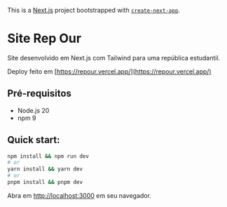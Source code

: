This is a [Next.js](https://nextjs.org/) project bootstrapped with [`create-next-app`](https://github.com/vercel/next.js/tree/canary/packages/create-next-app).

# Site Rep Our

Site desenvolvido em Next.js com Tailwind para uma república estudantil.

Deploy feito em [https://repour.vercel.app/](https://repour.vercel.app/)

## Pré-requisitos

- Node.js 20
- npm 9


## Quick start:

```bash
npm install && npm run dev
# or
yarn install && yarn dev
# or
pnpm install && pnpm dev
```

Abra em [http://localhost:3000](http://localhost:3000) em seu navegador.

